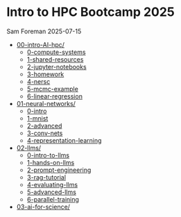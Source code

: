 # Intro to HPC Bootcamp 2025
Sam Foreman
2025-07-15

<link rel="preconnect" href="https://fonts.googleapis.com">

- [00-intro-AI-hpc/](./00-intro-AI-HPC/index.qmd)
  - [0-compute-systems](./00-intro-AI-hpc/0-compute-systems/index.qmd)
  - [1-shared-resources](./00-intro-AI-HPC/1-shared-resources/)
  - [2-jupyter-notebooks](./00-intro-AI-hpc/2-jupyter-notebooks/index.qmd)
  - [3-homework](./00-intro-AI-hpc/3-homework/index.qmd)
  - [4-nersc](./00-intro-AI-hpc/4-nersc/index.qmd)
  - [5-mcmc-example](./00-intro-AI-hpc/5-mcmc-example/index.qmd)
  - [6-linear-regression](./00-intro-AI-hpc/6-linear-regression/index.qmd)
- [01-neural-networks/](./01-neural-networks/index.qmd)
  - [0-intro](./01-neural-networks/0-intro/index.qmd)
  - [1-mnist](./01-neural-networks/1-mnist/index.qmd)
  - [2-advanced](./01-neural-networks/2-advanced/index.qmd)
  - [3-conv-nets](./01-neural-networks/3-conv-nets/index.qmd)
  - [4-representation-learning](./01-neural-networks/4-representation-learning/index.qmd)
- [02-llms/](./02-llms/index.qmd)
  - [0-intro-to-llms](./02-llms/0-intro-to-llms/index.qmd)
  - [1-hands-on-llms](./02-llms/1-hands-on-llms/index.qmd)
  - [2-prompt-engineering](./02-llms/2-prompt-engineering/index.qmd)
  - [3-rag-tutorial](./02-llms/3-rag-tutorial/index.qmd)
  - [4-evaluating-llms](./02-llms/4-evaluating-llms/index.qmd)
  - [5-advanced-llms](./02-llms/5-advanced-llms/index.qmd)
  - [6-parallel-training](./02-llms/6-parallel-training/index.qmd)
- [03-ai-for-science/](./03-ai-for-science/index.qmd)
